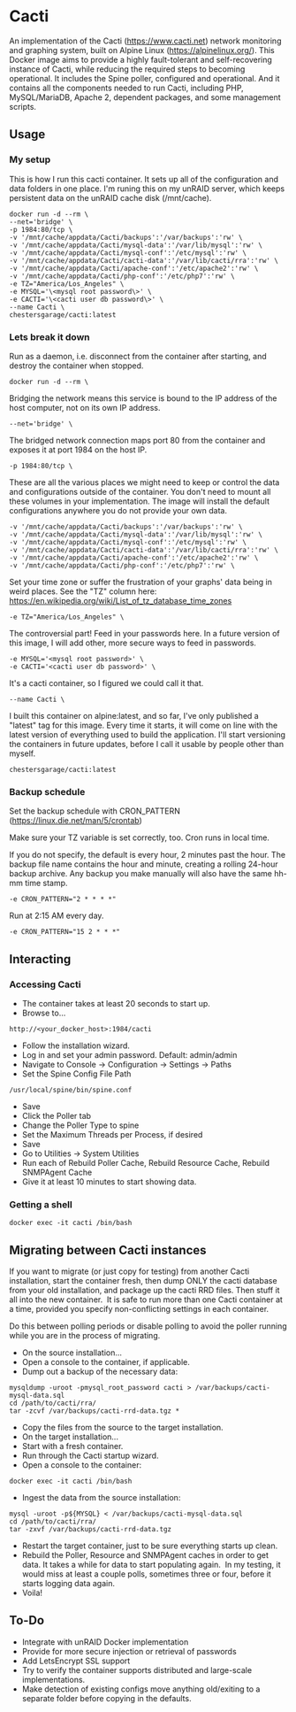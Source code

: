 # Cacti

An implementation of the Cacti (https://www.cacti.net) network monitoring and graphing system, built on Alpine Linux (https://alpinelinux.org/). This Docker image aims to provide a highly fault-tolerant and self-recovering instance of Cacti, while reducing the required steps to becoming operational. It includes the Spine poller, configured and operational. And it contains all the components needed to run Cacti, including PHP, MySQL/MariaDB, Apache 2, dependent packages, and some management scripts.

## Usage

### My setup

This is how I run this cacti container.  It sets up all of the configuration and data folders in one place.  I'm runing this on my unRAID server, which keeps persistent data on the unRAID cache disk (/mnt/cache).  

```
docker run -d --rm \
--net='bridge' \
-p 1984:80/tcp \
-v '/mnt/cache/appdata/Cacti/backups':'/var/backups':'rw' \
-v '/mnt/cache/appdata/Cacti/mysql-data':'/var/lib/mysql':'rw' \
-v '/mnt/cache/appdata/Cacti/mysql-conf':'/etc/mysql':'rw' \
-v '/mnt/cache/appdata/Cacti/cacti-data':'/var/lib/cacti/rra':'rw' \
-v '/mnt/cache/appdata/Cacti/apache-conf':'/etc/apache2':'rw' \
-v '/mnt/cache/appdata/Cacti/php-conf':'/etc/php7':'rw' \
-e TZ="America/Los_Angeles" \
-e MYSQL='\<mysql root password\>' \
-e CACTI='\<cacti user db password\>' \
--name Cacti \
chestersgarage/cacti:latest

```


### Lets break it down

Run as a daemon, i.e. disconnect from the container after starting, and destroy the container when stopped.

```
docker run -d --rm \

```


Bridging the network means this service is bound to the IP address of the host computer, not on its own IP address.

```
--net='bridge' \

```


The bridged network connection maps port 80 from the container and exposes it at port 1984 on the host IP.

```
-p 1984:80/tcp \

```


These are all the various places we might need to keep or control the data and configurations outside of the container. You don't need to mount all these volumes in your implementation.  The image will install the default configurations anywhere you do not provide your own data.

```
-v '/mnt/cache/appdata/Cacti/backups':'/var/backups':'rw' \
-v '/mnt/cache/appdata/Cacti/mysql-data':'/var/lib/mysql':'rw' \
-v '/mnt/cache/appdata/Cacti/mysql-conf':'/etc/mysql':'rw' \
-v '/mnt/cache/appdata/Cacti/cacti-data':'/var/lib/cacti/rra':'rw' \
-v '/mnt/cache/appdata/Cacti/apache-conf':'/etc/apache2':'rw' \
-v '/mnt/cache/appdata/Cacti/php-conf':'/etc/php7':'rw' \

```


Set your time zone or suffer the frustration of your graphs' data being in weird places.
See the "TZ" column here: https://en.wikipedia.org/wiki/List_of_tz_database_time_zones

```
-e TZ="America/Los_Angeles" \

```


The controversial part!  Feed in your passwords here. In a future version of this image, I will add other, more secure ways to feed in passwords.

```
-e MYSQL='<mysql root password>' \
-e CACTI='<cacti user db password>' \

```


It's a cacti container, so I figured we could call it that.

```
--name Cacti \

```


I built this container on alpine:latest, and so far, I've only published a "latest" tag for this image. Every time it starts, it will come on line with the latest version of everything used to build the application. I'll start versioning the containers in future updates, before I call it usable by people other than myself.

```
chestersgarage/cacti:latest

```

### Backup schedule

Set the backup schedule with CRON_PATTERN (https://linux.die.net/man/5/crontab)

Make sure your TZ variable is set correctly, too. Cron runs in local time.

If you do not specify, the default is every hour, 2 minutes past the hour. The backup file name contains the hour and minute, creating a rolling 24-hour backup archive. Any backup you make manually will also have the same hh-mm time stamp.
```
-e CRON_PATTERN="2 * * * *"

``` 

Run at 2:15 AM every day.
```
-e CRON_PATTERN="15 2 * * *"

```

## Interacting

### Accessing Cacti

* The container takes at least 20 seconds to start up.
* Browse to...

```
http://<your_docker_host>:1984/cacti

```


* Follow the installation wizard.
* Log in and set your admin password. Default: admin/admin
* Navigate to Console -> Configuration -> Settings -> Paths
* Set the Spine Config File Path

```
/usr/local/spine/bin/spine.conf

```


* Save
* Click the Poller tab
* Change the Poller Type to spine
* Set the Maximum Threads per Process, if desired
* Save
* Go to Utilities -> System Utilities
* Run each of Rebuild Poller Cache, Rebuild Resource Cache, Rebuild SNMPAgent Cache
* Give it at least 10 minutes to start showing data.

### Getting a shell

```
docker exec -it cacti /bin/bash

```

## Migrating between Cacti instances

If you want to migrate (or just copy for testing) from another Cacti installation, start the container fresh, then dump ONLY the cacti database from your old installation, and package up the cacti RRD files. Then stuff it all into the new container.  It is safe to run more than one Cacti container at a time, provided you specify non-conflicting settings in each container.

Do this between polling periods or disable polling to avoid the poller running while you are in the process of migrating.

* On the source installation...
* Open a console to the container, if applicable.
* Dump out a backup of the necessary data:

```
mysqldump -uroot -pmysql_root_password cacti > /var/backups/cacti-mysql-data.sql
cd /path/to/cacti/rra/
tar -zcvf /var/backups/cacti-rrd-data.tgz *

```

* Copy the files from the source to the target installation.
* On the target installation...
* Start with a fresh container.
* Run through the Cacti startup wizard.
* Open a console to the container:

```
docker exec -it cacti /bin/bash

```

* Ingest the data from the source installation:

```
mysql -uroot -p${MYSQL} < /var/backups/cacti-mysql-data.sql
cd /path/to/cacti/rra/
tar -zxvf /var/backups/cacti-rrd-data.tgz

```

* Restart the target container, just to be sure everything starts up clean.
* Rebuild the Poller, Resource and SNMPAgent caches in order to get data. It takes a while for data to start populating again.  In my testing, it would miss at least a couple polls, sometimes three or four, before it starts logging data again.
* Voila!

## To-Do

* Integrate with unRAID Docker implementation
* Provide for more secure injection or retrieval of passwords
* Add LetsEncrypt SSL support
* Try to verify the container supports distributed and large-scale implementations.
* Make detection of existing configs move anything old/exiting to a separate folder before copying in the defaults.
